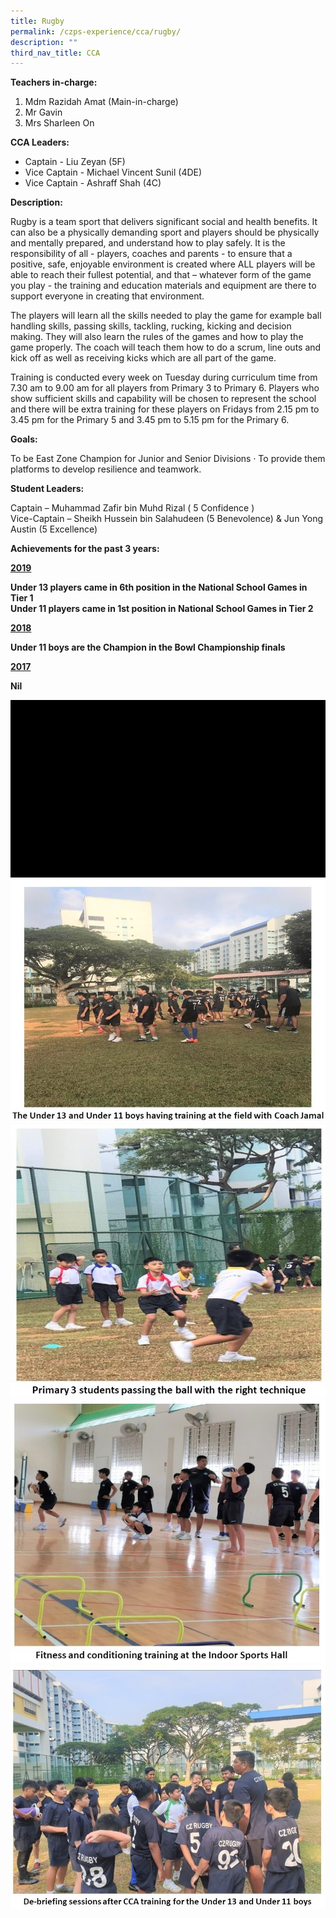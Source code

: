 ```yaml
---
title: Rugby
permalink: /czps-experience/cca/rugby/
description: ""
third_nav_title: CCA
---
```

<p><strong>Teachers in-charge:&nbsp;</strong></p>
<ol>
<li>Mdm Razidah Amat (Main-in-charge)</li>
<li>Mr Gavin</li>
<li>Mrs Sharleen On</li>
</ol>
<p><strong>CCA Leaders:</strong></p>
<ul>
<li>Captain - Liu Zeyan (5F)</li>
<li>Vice Captain - Michael Vincent Sunil (4DE)</li>
<li>Vice Captain - Ashraff Shah (4C)</li>
</ul>
<p><strong>Description:</strong></p>
<p>Rugby is a team sport that delivers significant social and health benefits. It can also be a physically demanding sport and players should be physically and mentally prepared, and understand how to play safely. It is the responsibility of all - players, coaches and parents - to ensure that a positive, safe, enjoyable environment is created where ALL players will be able to reach their fullest potential, and that – whatever form of the game you play - the training and education materials and equipment are there to support everyone in creating that environment.</p>
<p>The players will learn all the skills needed to play the game for example ball handling skills, passing skills, tackling, rucking, kicking and decision making. They will also learn the rules of the games and how to play the game properly. The coach will teach them how to do a scrum, line outs and kick off as well as receiving kicks which are all part of the game.</p>
<p>Training is conducted every week on Tuesday during curriculum time from 7.30 am to 9.00 am for all players from Primary 3 to Primary 6. Players who show sufficient skills and capability will be chosen to represent the school and there will be extra training for these players on Fridays from 2.15 pm to 3.45 pm for the Primary 5 and 3.45 pm to 5.15 pm for the Primary 6.</p>
<p><strong>Goals:&nbsp;</strong></p>
<p>To be East Zone Champion for Junior and Senior Divisions · To provide them platforms to develop resilience and teamwork.</p>
<p><strong>Student Leaders:</strong></p>
<p>Captain – Muhammad Zafir bin Muhd Rizal ( 5 Confidence )<br>Vice-Captain – Sheikh Hussein bin Salahudeen (5 Benevolence) &amp; Jun Yong Austin (5 Excellence)</p>
<p><strong>Achievements for the past 3 years:</strong></p>
<p><strong><u>2019</u></strong></p>
<p><strong>Under 13 players came in 6th position in the National School Games in Tier 1<br></strong><strong>Under 11 players came in 1st position in National School Games in Tier 2</strong></p>
<p><strong><u>2018</u></strong></p>
<p><strong>Under 11 boys are the Champion in the Bowl Championship finals</strong></p>
<p><strong><u>2017</u></strong></p>
<p><strong>Nil</strong></p>
<img src="/images/rugby.gif">
<img src="/images/rug1.jpg">
<img src="/images/rug2.jpg">
<img src="/images/rug3.jpg">
<img src="/images/rug4.jpg">